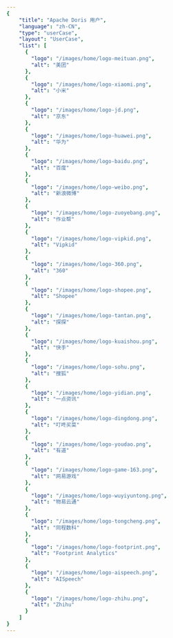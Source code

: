 ```yaml
---
{
    "title": "Apache Doris 用户",
    "language": "zh-CN",
    "type": "userCase",
    "layout": "UserCase",
    "list": [
      {
        "logo": "/images/home/logo-meituan.png",
        "alt": "美团"
      },
      {
        "logo": "/images/home/logo-xiaomi.png",
        "alt": "小米"
      },
      {
        "logo": "/images/home/logo-jd.png",
        "alt": "京东"
      },
      {
        "logo": "/images/home/logo-huawei.png",
        "alt": "华为"
      },
      {
        "logo": "/images/home/logo-baidu.png",
        "alt": "百度"
      },
      {
        "logo": "/images/home/logo-weibo.png",
        "alt": "新浪微博"
      },
      {
        "logo": "/images/home/logo-zuoyebang.png",
        "alt": "作业帮"
      },
      {
        "logo": "/images/home/logo-vipkid.png",
        "alt": "Vipkid"
      },
      {
        "logo": "/images/home/logo-360.png",
        "alt": "360"
      },
      {
        "logo": "/images/home/logo-shopee.png",
        "alt": "Shopee"
      },
      {
        "logo": "/images/home/logo-tantan.png",
        "alt": "探探"
      },
      {
        "logo": "/images/home/logo-kuaishou.png",
        "alt": "快手"
      },
      {
        "logo": "/images/home/logo-sohu.png",
        "alt": "搜狐"
      },
      {
        "logo": "/images/home/logo-yidian.png",
        "alt": "一点资讯"
      },
      {
        "logo": "/images/home/logo-dingdong.png",
        "alt": "叮咚买菜"
      },
      {
        "logo": "/images/home/logo-youdao.png",
        "alt": "有道"
      },
      {
        "logo": "/images/home/logo-game-163.png",
        "alt": "网易游戏"
      },
      {
        "logo": "/images/home/logo-wuyiyuntong.png",
        "alt": "物易云通"
      },
      {
        "logo": "/images/home/logo-tongcheng.png",
        "alt": "同程数科"
      },
      {
        "logo": "/images/home/logo-footprint.png",
        "alt": "Footprint Analytics"
      },
      {
        "logo": "/images/home/logo-aispeech.png",
        "alt": "AISpeech"
      },
      {
        "logo": "/images/home/logo-zhihu.png",
        "alt": "Zhihu"
      }
    ]
}
---
```

<!-- 
Licensed to the Apache Software Foundation (ASF) under one
or more contributor license agreements.  See the NOTICE file
distributed with this work for additional information
regarding copyright ownership.  The ASF licenses this file
to you under the Apache License, Version 2.0 (the
"License"); you may not use this file except in compliance
with the License.  You may obtain a copy of the License at

  http://www.apache.org/licenses/LICENSE-2.0

Unless required by applicable law or agreed to in writing,
software distributed under the License is distributed on an
"AS IS" BASIS, WITHOUT WARRANTIES OR CONDITIONS OF ANY
KIND, either express or implied.  See the License for the
specific language governing permissions and limitations
under the License.
-->